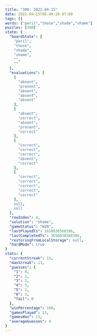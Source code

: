 ```yaml
---
title: "300: 2022-04-15"
date: 2022-04-15T06:49:28-07:00
tags: []
words: ["peril","those","shade","shame"]
puzzles: [300]
state: {
  "boardState": [
    "peril",
    "those",
    "shade",
    "shame",
    "",
    ""
  ],
  "evaluations": [
    [
      "absent",
      "present",
      "absent",
      "absent",
      "absent"
    ],
    [
      "absent",
      "correct",
      "absent",
      "present",
      "correct"
    ],
    [
      "correct",
      "correct",
      "correct",
      "absent",
      "correct"
    ],
    [
      "correct",
      "correct",
      "correct",
      "correct",
      "correct"
    ],
    null,
    null
  ],
  "rowIndex": 4,
  "solution": "shame",
  "gameStatus": "WIN",
  "lastPlayedTs": 1650030568396,
  "lastCompletedTs": 1650030568396,
  "restoringFromLocalStorage": null,
  "hardMode": true
}
stats: {
  "currentStreak": 13,
  "maxStreak": 13,
  "guesses": {
    "1": 0,
    "2": 1,
    "3": 3,
    "4": 5,
    "5": 1,
    "6": 3,
    "fail": 0
  },
  "winPercentage": 100,
  "gamesPlayed": 13,
  "gamesWon": 13,
  "averageGuesses": 4
}
---
```


<!-- more -->

